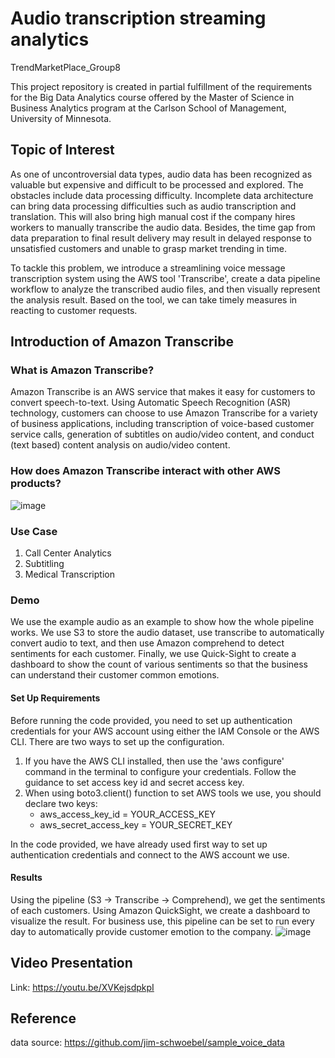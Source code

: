 # Audio transcription streaming analytics
TrendMarketPlace_Group8

This project repository is created in partial fulfillment of the requirements for the Big Data Analytics course offered by the Master of Science in Business Analytics program at the Carlson School of Management, University of Minnesota.

## Topic of Interest
As one of uncontroversial data types, audio data has been recognized as valuable but expensive and difficult to be processed and explored. The obstacles include data processing difficulty. Incomplete data architecture can bring data processing difficulties such as audio transcription and translation. This will also bring high manual cost if the company hires workers to manually transcribe the audio data. Besides, the time gap from data preparation to final result delivery may result in delayed response to unsatisfied customers and unable to grasp market trending in time.

To tackle this problem, we introduce a streamlining voice message transcription system using the AWS tool 'Transcribe', create a data pipeline workflow to analyze the transcribed audio files, and then visually represent the analysis result. Based on the tool, we can take timely measures in reacting to customer requests.

## Introduction of Amazon Transcribe
### What is Amazon Transcribe?
Amazon Transcribe is an AWS service that makes it easy for customers to convert speech-to-text. Using Automatic Speech Recognition (ASR) technology, customers can choose to use Amazon Transcribe for a variety of business applications, including transcription of voice-based customer service calls, generation of subtitles on audio/video content, and conduct (text based) content analysis on audio/video content.  

### How does Amazon Transcribe interact with other AWS products?

![image](https://github.umn.edu/sunda186/msba6330_trends_market_place/blob/master/architecture.png)

### Use Case
1. Call Center Analytics
2. Subtitling
3. Medical Transcription

### Demo
We use the example audio as an example to show how the whole pipeline works. We use S3 to store the audio dataset, use transcribe to automatically convert audio to text, and then use Amazon comprehend to detect sentiments for each customer. Finally, we use Quick-Sight to create a dashboard to show the count of various sentiments so that the business can understand their customer common emotions.

#### Set Up Requirements
Before running the code provided, you need to set up authentication credentials for your AWS account using either the IAM Console or the AWS CLI. There are two ways to set up the configuration.

1. If you have the AWS CLI installed, then use the 'aws configure' command in the terminal to configure your credentials. Follow the guidance to set access key id and secret access key.
2. When using boto3.client() function to set AWS tools we use, you should declare two keys:  
    - aws_access_key_id = YOUR_ACCESS_KEY  
    - aws_secret_access_key = YOUR_SECRET_KEY  

In the code provided, we have already used first way to set up authentication credentials and connect to the AWS account we use. 

#### Results
Using the pipeline (S3 -> Transcribe -> Comprehend), we get the sentiments of each customers. Using Amazon QuickSight, we create a dashboard to visualize the result. For business use, this pipeline can be set to run every day to automatically provide customer emotion to the company.
![image](https://github.umn.edu/sunda186/msba6330_trends_market_place/blob/master/Dashboard.png)


## Video Presentation
Link: https://youtu.be/XVKejsdpkpI

## Reference
data source: https://github.com/jim-schwoebel/sample_voice_data 

